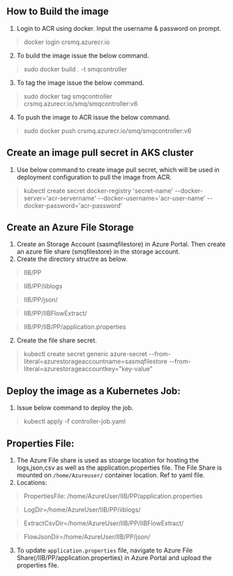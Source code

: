 ## How to Build the image
1. Login to ACR using docker. Input the username & password on prompt. 
> docker login crsmq.azurecr.io
2. To build the image issue the below command. 
> sudo docker build . -t smqcontroller
3. To tag the image issue the below command. 
> sudo docker tag  smqcontroller crsmq.azurecr.io/smq/smqcontroller:v6
4. To push the image to ACR issue the below command. 
> sudo docker push crsmq.azurecr.io/smq/smqcontroller:v6

## Create an image pull secret in AKS cluster
1. Use below command to create image pull secret, which will be used in deployment configuration to pull the image from ACR. 
> kubectl create secret docker-registry 'secret-name' --docker-server='acr-servername' --docker-username='acr-user-name' --docker-password='acr-password'

## Create an Azure File Storage
1. Create an Storage Account (sasmqfilestore) in Azure Portal. Then create an azure file share (smqfilestore) in the storage account.
2. Create the directory structre as below.
> IIB/PP


> IIB/PP/iiblogs

>IIB/PP/json/

>IIB/PP/IIBFlowExtract/

>IIB/PP/IIB/PP/application.properties
2. Create the file share secret.
> kubectl create secret generic azure-secret --from-literal=azurestorageaccountname=sasmqfilestore --from-literal=azurestorageaccountkey="key-value"



## Deploy the image as a Kubernetes Job:
1. Issue below command to deploy the job.
> kubectl apply -f controller-job.yaml

## Properties File:
1. The Azure File share is used as stoarge location for hosting the logs,json,csv as well as the application.properties file. The File Share is mounted on `/home/Azureuser/` container location. Ref to yaml file. 
2. Locations:
> PropertiesFile: /home/AzureUser/IIB/PP/application.properties

> LogDir=/home/AzureUser/IIB/PP/iiblogs/

> ExtractCsvDir=/home/AzureUser/IIB/PP/IIBFlowExtract/

> FlowJsonDir=/home/AzureUser/IIB/PP/json/

3. To update `application.properties` file, navigate to Azure File Share(/IIB/PP/application.properties) in Azure Portal and upload the properties file. 


